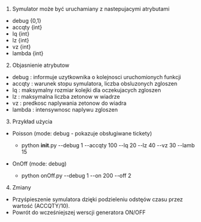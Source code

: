 1. Symulator może być uruchamiany z nastepujacymi atrybutami
  * debug {0,1}
  * accqty {int}
  * lq {int}
  * lz {int}
  * vz {int}
  * lambda {int}

2. Objasnienie atrybutow
  * debug : informuje uzytkownika o kolejnosci uruchomionych funkcji
  * accqty : warunek stopu symulatora, liczba obsluzonych zgloszen
  * lq : maksymalny rozmiar kolejki dla oczekujacych zgloszen
  * lz : maksymalna liczba zetonow w wiadrze
  * vz : predkosc naplywania zetonow do wiadra
  * lambda : intensywnosc naplywu zgloszen

3. Przykład użycia
 
* Poisson (mode: debug - pokazuje obsługiwane tickety)
  * python __init__.py --debug 1 --accqty 100 --lq 20 --lz 40 --vz 30 --lamb 15
 
* OnOff (mode: debug)
  * python onOff.py --debug 1 --on 200 --off 2

4. Zmiany
 * Przyśpieszenie symulatora dzięki podzieleniu odstęów czasu przez wartość (ACCQTY/10).
 * Powrót do wcześniejszej werscji generatora ON/OFF
